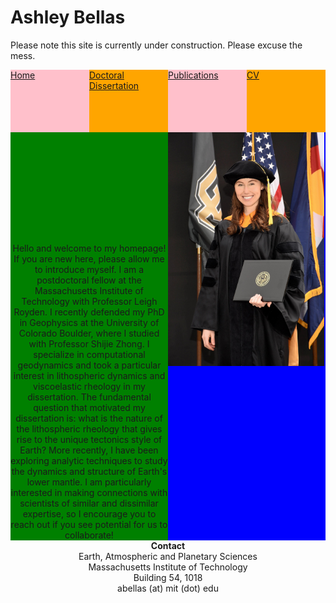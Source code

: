 # Ashley Bellas     
 
 Please note this site is currently under construction. Please excuse the mess.

<html>
<head></head>
 <body>
    <div style="width: 100%; display: table;">
        <div style="display: table-row; height: 100px;">
            <div style="width: 20%; display: table-cell; background: pink;">
             <a href="README.md">Home</a>
            </div>
            <div style="width: 20%; display: table-cell; background: orange;">
             <a href=README.md>Doctoral Dissertation</a>
            </div>
            <div style="width: 20%; display: table-cell; background: pink;">
             <a href=/publications/README.md>Publications</a>
            </div>
            <div style="width: 20%; display: table-cell; background: orange;">
             <a href=/publications/README.md>CV</a>
            </div>
        </div>
    </div>
 </body>
</html>
  
  
  
  
  
  
  
<html>
<head></head>
 <body>
    <div style="width: 100%; display: table;">
        <div style="display: table-row; height: 100px;">
            <div style="width: 50%; display: table-cell; background: green;">
                <center>Hello and welcome to my homepage! If you are new here, please allow me to introduce myself. I am a postdoctoral fellow at the Massachusetts Institute of Technology with Professor Leigh Royden. I recently defended my PhD in Geophysics at the University of Colorado Boulder, where I studied with Professor Shijie Zhong. I specialize in computational geodynamics and took a particular interest in lithospheric dynamics and viscoelastic rheology in my dissertation. The fundamental question that motivated my dissertation is: what is the nature of the lithospheric rheology that gives rise to the unique tectonics style of Earth? More recently, I have been exploring analytic techniques to study the dynamics and structure of Earth's lower mantle. I am particularly interested in making connections with scientists of similar and dissimilar expertise, so I encourage you to reach out if you see potential for us to collaborate!</center>
            </div>
            <div style="display: table-cell; background: blue;"> 
                <img align="center" width="250px" src="3_highres.jpg">
            </div>
        </div>
    </div>
 </body>
</html>
  
  
  
  
  
  
<center>  
<b>Contact</b> </br>  
Earth, Atmospheric and Planetary Sciences  </br>
Massachusetts Institute of Technology  </br>
Building 54, 1018  </br>
abellas (at) mit (dot) edu </br>
</center>
